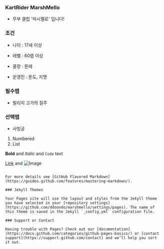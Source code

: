 ### KartRider MarshMello

- 무부 클럽 '마시멜로' 입니다!

### 조건

- 나이 : 17세 이상 

- 레벨 : 60렙 이상

- 클장 : 뚠레

- 운영진 : 뚠도, 지명

### 필수맵
- 빌리지 고가의 질주

### 선택맵

- 사빙공

1. Numbered
2. List

**Bold** and _Italic_ and `Code` text

[Link](https://ddoondo.github.io/marshmello/) and ![Image](<img src="/read/image/?mailSN=469&amp;attachIndex=2&amp;contentType=image/png&amp;offset=2397&amp;size=103046&amp;maxSize=200&amp;mimeSN=1634202979.275429.55569.22272&amp;u=g_mango" style="max-width:200px;max-height:200px" alt="첨부 파일 이미지 미리보기">)
```

For more details see [GitHub Flavored Markdown](https://guides.github.com/features/mastering-markdown/).

### Jekyll Themes

Your Pages site will use the layout and styles from the Jekyll theme you have selected in your [repository settings](https://github.com/ddoondo/marshmello/settings/pages). The name of this theme is saved in the Jekyll `_config.yml` configuration file.

### Support or Contact

Having trouble with Pages? Check out our [documentation](https://docs.github.com/categories/github-pages-basics/) or [contact support](https://support.github.com/contact) and we’ll help you sort it out.
